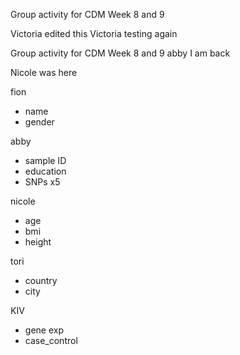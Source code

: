 Group activity for CDM Week 8 and 9 

Victoria edited this 
Victoria testing again 

Group activity for CDM Week 8 and 9 abby
I am back

Nicole was here

fion
- name
- gender

abby
- sample ID
- education 
- SNPs x5

nicole
- age 
- bmi
- height

tori
- country
- city

KIV
- gene exp
- case_control
